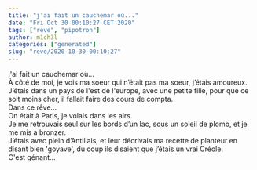 ```yaml
---
title: "j'ai fait un cauchemar où..."
date: "Fri Oct 30 00:10:27 CET 2020"
tags: ["reve", "pipotron"]
author: m1ch3l
categories: ["generated"]
slug: "reve/2020-10-30-00:10:27"
---
```


j'ai fait un cauchemar où...<br>
À côté de moi, je vois ma soeur qui n’était pas ma soeur, j’étais amoureux.<br>
J’étais dans un pays de l'est de l'europe, avec une petite fille, pour que ce soit moins cher, il fallait faire des cours de compta.<br>
Dans ce rêve...<br>
On était à Paris, je volais dans les airs.<br>
Je me retrouvais seul sur les bords d’un lac, sous un soleil de plomb, et je me mis a bronzer.<br>
J’étais avec plein d’Antillais, et leur décrivais ma recette de planteur en disant bien 'goyave', du coup ils disaient que j’étais un vrai Créole.<br>
C'est génant...<br>
